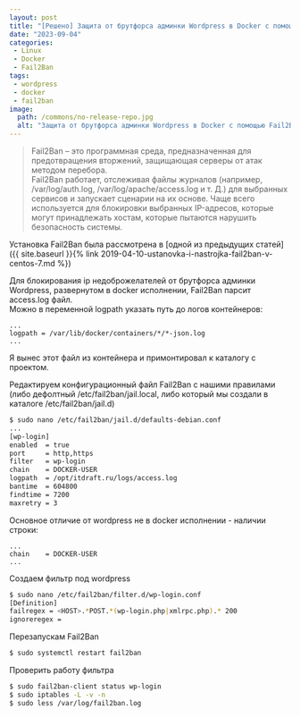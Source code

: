 ```yaml
---
layout: post
title: "[Решено] Защита от брутфорса админки Wordpress в Docker с помощью Fail2Ban"
date: "2023-09-04"
categories:
 - Linux
 - Docker
 - Fail2Ban
tags:
 - wordpress
 - docker
 - fail2ban
image:
  path: /commons/no-release-repo.jpg
  alt: "Защита от брутфорса админки Wordpress в Docker с помощью Fail2Ban"
---
```


> Fail2Ban – это программная среда, предназначенная для предотвращения вторжений, защищающая серверы от атак методом перебора.  
> Fail2Ban работает, отслеживая файлы журналов (например, /var/log/auth.log, /var/log/apache/access.log и т. Д.) для выбранных сервисов и запускает сценарии на их основе. Чаще всего используется для блокировки выбранных IP-адресов, которые могут принадлежать хостам, которые пытаются нарушить безопасность системы.

Установка Fail2Ban была рассмотрена в [одной из предыдущих статей]({{ site.baseurl }}{% link 2019-04-10-ustanovka-i-nastrojka-fail2ban-v-centos-7.md %})

Для блокирования ip недоброжелателей от брутфорса админки Wordpress, развернутом в docker исполнении, Fail2Ban парсит access.log файл.  
Можно в переменной logpath указать путь до логов контейнеров:
```
...
logpath = /var/lib/docker/containers/*/*-json.log
...
```

Я вынес этот файл из контейнера и примонтировал к каталогу с проектом.

Редактируем конфигурационный файл Fail2Ban с нашими правилами (либо дефолтный /etc/fail2ban/jail.local, либо который мы создали в каталоге /etc/fail2ban/jail.d)
```sh
$ sudo nano /etc/fail2ban/jail.d/defaults-debian.conf
...
[wp-login]
enabled  = true
port     = http,https
filter   = wp-login
chain    = DOCKER-USER
logpath  = /opt/itdraft.ru/logs/access.log
bantime  = 604800
findtime = 7200
maxretry = 3
```

Основное отличие от wordpress не в docker исполнении - наличии строки:
```
...
chain    = DOCKER-USER
...
```

Создаем фильтр под wordpress
```sh
$ sudo nano /etc/fail2ban/filter.d/wp-login.conf
[Definition]
failregex = <HOST>.*POST.*(wp-login.php|xmlrpc.php).* 200
ignoreregex =
```

Перезапускам Fail2Ban
```sh
$ sudo systemctl restart fail2ban
```

Проверить работу фильтра
```sh
$ sudo fail2ban-client status wp-login
$ sudo iptables -L -v -n
$ sudo less /var/log/fail2ban.log
```